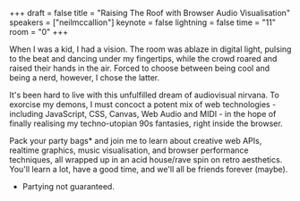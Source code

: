 +++
draft = false
title = "Raising The Roof with Browser Audio Visualisation"
speakers = ["neilmccallion"]
keynote = false
lightning = false
time = "11"
room = "0"
+++

When I was a kid, I had a vision. The room was ablaze in digital light, pulsing to the beat and dancing under my fingertips, while the crowd roared and raised their hands in the air. Forced to choose between being cool and being a nerd, however, I chose the latter.

It's been hard to live with this unfulfilled dream of audiovisual nirvana. To exorcise my demons, I must concoct a potent mix of web technologies - including JavaScript, CSS, Canvas, Web Audio and MIDI - in the hope of finally realising my techno-utopian 90s fantasies, right inside the browser.

Pack your party bags* and join me to learn about creative web APIs, realtime graphics, music visualisation, and browser performance techniques, all wrapped up in an acid house/rave spin on retro aesthetics. You'll learn a lot, have a good time, and we'll all be friends forever (maybe).

* Partying not guaranteed.